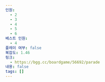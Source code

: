 ```yaml
---
인원:
  - 2
  - 3
  - 4
  - 5
  - 6
베스트 인원:
  - 4
플레이 여부: false
복잡도: 1.46
링크:
  - https://bgg.cc/boardgame/56692/parade
내용: false
tags: []
---
```

